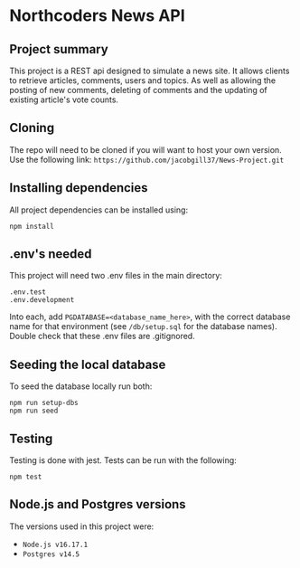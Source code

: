 # Northcoders News API

## Project summary

This project is a REST api designed to simulate a news site. It allows clients to retrieve articles, comments, users and topics. As well as allowing the posting of new comments, deleting of comments and the updating of existing article's vote counts.

## Cloning

The repo will need to be cloned if you will want to host your own version. Use the following link:
`https://github.com/jacobgill37/News-Project.git`

## Installing dependencies

All project dependencies can be installed using:

```
npm install
```

## .env's needed

This project will need two .env files in the main directory:

```
.env.test
.env.development
```

Into each, add `PGDATABASE=<database_name_here>`, with the correct database name for that environment (see `/db/setup.sql` for the database names). Double check that these .env files are .gitignored.

## Seeding the local database

To seed the database locally run both:

```
npm run setup-dbs
npm run seed
```

## Testing

Testing is done with jest. Tests can be run with the following:

```
npm test
```

## Node.js and Postgres versions

The versions used in this project were:

- `Node.js v16.17.1`
- `Postgres v14.5`
